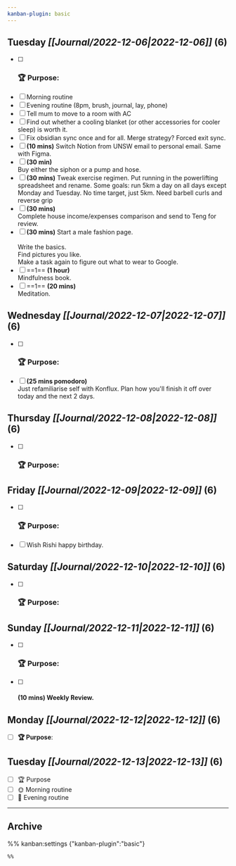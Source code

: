 ```yaml
---
kanban-plugin: basic
---
```


## **Tuesday** *[[Journal/2022-12-06|2022-12-06]]* (6)

- [ ] ### **🏆 Purpose**:
- [ ] Morning routine
- [ ] Evening routine (8pm, brush, journal, lay, phone)
- [ ] Tell mum to move to a room with AC
- [ ] Find out whether a cooling blanket (or other accessories for cooler sleep) is worth it.
- [ ] Fix obsidian sync once and for all. Merge strategy? Forced exit sync.
- [ ] **(10 mins)** Switch Notion from UNSW email to personal email. Same with Figma.
- [ ] **(30 min)**<br>Buy either the siphon or a pump and hose.
- [ ] **(30 mins)** Tweak exercise regimen. Put running in the powerlifting spreadsheet and rename. Some goals: run 5km a day on all days except Monday and Tuesday. No time target, just 5km. Need barbell curls and reverse grip
- [ ] **(30 mins)**<br>Complete house income/expenses comparison and send to Teng for review.
- [ ] **(30 mins)** Start a male fashion page. <br><br>Write the basics. <br>Find pictures you like.<br>Make a task again to figure out what to wear to Google.
- [ ] ==1== **(1 hour)**<br>Mindfulness book.
- [ ] ==1== **(20 mins)**<br>Meditation.

## **Wednesday** *[[Journal/2022-12-07|2022-12-07]]* (6)

- [ ] ### **🏆 Purpose**:
- [ ] **(25 mins pomodoro)**<br>Just refamiliarise self with Konflux. Plan how you'll finish it off over today and the next 2 days.

## **Thursday** *[[Journal/2022-12-08|2022-12-08]]* (6)

- [ ] ### **🏆 Purpose**:

## **Friday** *[[Journal/2022-12-09|2022-12-09]]* (6)

- [ ] ### **🏆 Purpose**:
- [ ] Wish Rishi happy birthday.

## **Saturday** *[[Journal/2022-12-10|2022-12-10]]* (6)

- [ ] ### **🏆 Purpose**:

## **Sunday** *[[Journal/2022-12-11|2022-12-11]]* (6)

- [ ] ### **🏆 Purpose**:
- [ ] #### **(10 mins)** Weekly Review.

## **Monday** *[[Journal/2022-12-12|2022-12-12]]* (6)

- [ ] **🏆 Purpose**:

## **Tuesday** *[[Journal/2022-12-13|2022-12-13]]* (6)

- [ ] 🏆 Purpose
- [ ] 🌞 Morning routine
- [ ] 🌙 Evening routine

***

## Archive



%% kanban:settings
{"kanban-plugin":"basic"}
```
%%
